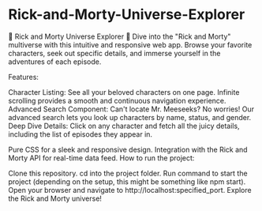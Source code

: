 # Rick-and-Morty-Universe-Explorer
🌌 Rick and Morty Universe Explorer 🚀
Dive into the "Rick and Morty" multiverse with this intuitive and responsive web app. Browse your favorite characters, seek out specific details, and immerse yourself in the adventures of each episode.

Features:

Character Listing: See all your beloved characters on one page. Infinite scrolling provides a smooth and continuous navigation experience.
Advanced Search Component: Can't locate Mr. Meeseeks? No worries! Our advanced search lets you look up characters by name, status, and gender.
Deep Dive Details: Click on any character and fetch all the juicy details, including the list of episodes they appear in.

Pure CSS for a sleek and responsive design.
Integration with the Rick and Morty API for real-time data feed.
How to run the project:

Clone this repository.
cd into the project folder.
Run command to start the project (depending on the setup, this might be something like npm start).
Open your browser and navigate to http://localhost:specified_port.
Explore the Rick and Morty universe!
